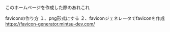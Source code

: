 このホームページを作成した際のあれこれ

faviconの作り方
１、png形式にする
２、faviconジェネレータでfaviconを作成
https://favicon-generator.mintsu-dev.com/